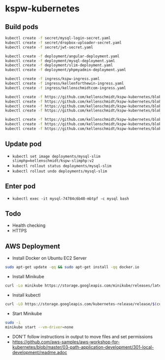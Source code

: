 # kspw-kubernetes

## Build pods

```sh
kubectl create -f secret/mysql-login-secret.yaml
kubectl create -f secret/dropbox-uploader-secret.yaml
kubectl create -f secret/jwt-secret.yaml
```

```sh
kubectl create -f deployment/angular-deployment.yaml
kubectl create -f deployment/mysql-deployment.yaml
kubectl create -f deployment/slim-deployment.yaml
kubectl create -f deployment/phpmyadmin-deployment.yaml
```

```sh
kubectl create -f ingress/kspw-ingress.yaml
kubectl create -f ingress/kellenforthewin-ingress.yaml
kubectl create -f ingress/kellenschmidtcom-ingress.yaml
```

```sh
kubectl create -f https://github.com/kellenschmidt/kspw-kubernetes/blob/master/deployment/angular-deployment.yaml
kubectl create -f https://github.com/kellenschmidt/kspw-kubernetes/blob/master/deployment/mysql-deployment.yaml
kubectl create -f https://github.com/kellenschmidt/kspw-kubernetes/blob/master/deployment/slim-deployment.yaml
kubectl create -f https://github.com/kellenschmidt/kspw-kubernetes/blob/master/deployment/phpmyadmin-deployment.yaml
```

```sh
kubectl create -f https://github.com/kellenschmidt/kspw-kubernetes/blob/master/ingress/kspw-ingress.yaml
kubectl create -f https://github.com/kellenschmidt/kspw-kubernetes/blob/master/ingress/kellenforthewin-ingress.yaml
kubectl create -f https://github.com/kellenschmidt/kspw-kubernetes/blob/master/ingress/kellenschmidtcom-ingress.yaml
```

## Update pod

- `kubectl set image deployments/mysql-slim slimphp=kellenschmidt/kspw-slimphp:v2`
- `kubectl rollout status deployments/mysql-slim`
- `kubectl rollout undo deployments/mysql-slim`

## Enter pod

- `kubectl exec -it mysql-74784c6b48-mbtpf -c mysql bash`

## Todo

- Health checking
- HTTPS

## AWS Deployment

- Install Docker on Ubuntu EC2 Server

```sh
sudo apt-get update -qq && sudo apt-get install -qq docker.io
```

- Install Minikube

```sh
curl -Lo minikube https://storage.googleapis.com/minikube/releases/latest/minikube-linux-amd64 && chmod +x minikube && mv minikube /usr/local/bin/
```

- Install kubectl

```sh
curl -LO https://storage.googleapis.com/kubernetes-release/release/$(curl -s https://storage.googleapis.com/kubernetes-release/release/stable.txt)/bin/linux/amd64/kubectl && chmod +x ./kubectl && sudo mv ./kubectl /usr/local/bin/kubectl
```

- Start Minikube

```sh
sudo -i
minikube start --vm-driver=none
```

- DON'T follow instructions in output to move files and set permissions
- https://github.com/aws-samples/aws-workshop-for-kubernetes/blob/master/03-path-application-development/301-local-development/readme.adoc
